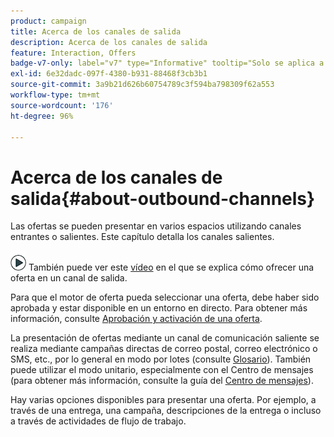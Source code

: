 ```yaml
---
product: campaign
title: Acerca de los canales de salida
description: Acerca de los canales de salida
feature: Interaction, Offers
badge-v7-only: label="v7" type="Informative" tooltip="Solo se aplica a Campaign Classic v7"
exl-id: 6e32dadc-097f-4380-b931-88468f3cb3b1
source-git-commit: 3a9b21d626b60754789c3f594ba798309f62a553
workflow-type: tm+mt
source-wordcount: '176'
ht-degree: 96%

---
```


# Acerca de los canales de salida{#about-outbound-channels}



Las ofertas se pueden presentar en varios espacios utilizando canales entrantes o salientes. Este capítulo detalla los canales salientes.

![](assets/do-not-localize/how-to-video.png) También puede ver este [vídeo](https://helpx.adobe.com/campaign/classic/how-to/deliver-an-offer-on-outbound-channel-in-acv6.html?playlist=/ccx/v1/collection/product/campaign/classic/segment/digital-marketers/explevel/intermediate/applaunch/get-started/collection.ccx.js&amp;ref=helpx.adobe.com) en el que se explica cómo ofrecer una oferta en un canal de salida.

Para que el motor de oferta pueda seleccionar una oferta, debe haber sido aprobada y estar disponible en un entorno en directo. Para obtener más información, consulte [Aprobación y activación de una oferta](../../interaction/using/approving-and-activating-an-offer.md).

La presentación de ofertas mediante un canal de comunicación saliente se realiza mediante campañas directas de correo postal, correo electrónico o SMS, etc., por lo general en modo por lotes (consulte [Glosario](../../interaction/using/i-glossary.md)). También puede utilizar el modo unitario, especialmente con el Centro de mensajes (para obtener más información, consulte la guía del [Centro de mensajes](../../message-center/using/about-transactional-messaging.md)).

Hay varias opciones disponibles para presentar una oferta. Por ejemplo, a través de una entrega, una campaña, descripciones de la entrega o incluso a través de actividades de flujo de trabajo.
